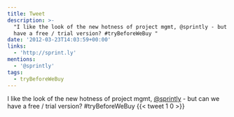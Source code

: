 ```yaml
---
title: Tweet
description: >-
  "I like the look of the new hotness of project mgmt, @sprintly - but can we
  have a free / trial version? #tryBeforeWeBuy "
date: '2012-03-23T14:03:59+00:00'
links:
  - 'http://sprint.ly'
mentions:
  - '@sprintly'
tags:
  - tryBeforeWeBuy
---
```

I like the look of the new hotness of project mgmt, [@sprintly](https://twitter.com/@sprintly) - but can we have a free / trial version? #tryBeforeWeBuy 
      {{< tweet 1 0 >}}
    
